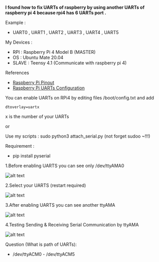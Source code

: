 **I found how to fix UARTs of raspberry by using another UARTs of raspberry pi 4 because rpi4 has 6 UARTs port .**

Example :

 - UART0 , UART1 , UART2 , UART3 , UART4 , UART5

My Devices : 

 - RPI : Raspberry Pi 4 Model B (MASTER)
 - OS : Ubuntu Mate 20.04
 - SLAVE : Teensy 4.1 (Communicate with raspberry pi 4)

References 

 - [Raspberry Pi Pinout][1]
 - [Raspberry Pi UARTs Configuration][2]

You can enable UARTs on RPi4 by editing files /boot/config.txt and add 

    dtoverlay=uartx

x is the number of your UARTs

or

Use my scripts :  sudo python3 attach_serial.py  (not forget sudoo ~!!!)

Requirement :
 - pip install pyserial

1.Before enabling UARTS you can see only /dev/ttyAMA0 

 ![alt text](https://i.imgur.com/Eb6KKW6.png)

2.Select your UARTS (restart required)

 ![alt text](https://i.imgur.com/pDndKV4.png)
 
3.After enabling UARTS you can see another ttyAMA

 ![alt text](https://i.imgur.com/boxuh9u.png)
 
4.Testing Sending & Receiving Serial Communication by ttyAMA

 ![alt text](https://i.imgur.com/mRJm2lg.png)

 







Question (What is path of UARTs): 
 
 - /dev/ttyACM0 - /dev/ttyACM5

  [1]: https://pinout.xyz/pinout/uart
  [2]: https://raspberrypi.stackexchange.com/questions/104464/where-are-%20the-uarts-on-the-raspberry-pi-4
